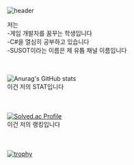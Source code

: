 ![header](https://capsule-render.vercel.app/api?type=venom&color=random&height=400&section=header&text=안녕하세요%20이찬민입니다&desc=만나서%20반갑습니다&fontSize=60&descSize=30&fontColor=999999&fontAlighY=50&)

저는<br>
-게임 개발자를 꿈꾸는 학생입니다<br>
-C#을 열심히 공부하고 있습니다<br>
-SUSOT이라는 이름은 제 유튭 채널 이름입니다<br><br><br>

![Anurag's GitHub stats](https://github-readme-stats.vercel.app/api?username=SUSOT&show_icons=true&theme=radical)<br>
이건 저의 STAT입니다<br><br><br><br>
[![Solved.ac Profile](http://mazassumnida.wtf/api/generate_badge?boj=SUSOT)](https://solved.ac/SUSOT)<br/>
이건 저의 랭킹입니다<br><br><br><br>
[![trophy](https://github-profile-trophy.vercel.app/?username=SUSOT&theme=flat&column=7)](https://github.com/dkssud8150/)
